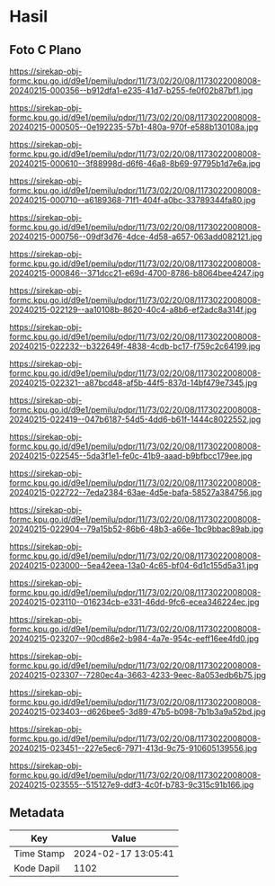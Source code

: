 # Hasil

## Foto C Plano

https://sirekap-obj-formc.kpu.go.id/d9e1/pemilu/pdpr/11/73/02/20/08/1173022008008-20240215-000356--b912dfa1-e235-41d7-b255-fe0f02b87bf1.jpg

https://sirekap-obj-formc.kpu.go.id/d9e1/pemilu/pdpr/11/73/02/20/08/1173022008008-20240215-000505--0e192235-57b1-480a-970f-e588b130108a.jpg

https://sirekap-obj-formc.kpu.go.id/d9e1/pemilu/pdpr/11/73/02/20/08/1173022008008-20240215-000610--3f88998d-d6f6-46a8-8b69-97795b1d7e6a.jpg

https://sirekap-obj-formc.kpu.go.id/d9e1/pemilu/pdpr/11/73/02/20/08/1173022008008-20240215-000710--a6189368-71f1-404f-a0bc-33789344fa80.jpg

https://sirekap-obj-formc.kpu.go.id/d9e1/pemilu/pdpr/11/73/02/20/08/1173022008008-20240215-000756--09df3d76-4dce-4d58-a657-063add082121.jpg

https://sirekap-obj-formc.kpu.go.id/d9e1/pemilu/pdpr/11/73/02/20/08/1173022008008-20240215-000846--371dcc21-e69d-4700-8786-b8064bee4247.jpg

https://sirekap-obj-formc.kpu.go.id/d9e1/pemilu/pdpr/11/73/02/20/08/1173022008008-20240215-022129--aa10108b-8620-40c4-a8b6-ef2adc8a314f.jpg

https://sirekap-obj-formc.kpu.go.id/d9e1/pemilu/pdpr/11/73/02/20/08/1173022008008-20240215-022232--b322649f-4838-4cdb-bc17-f759c2c64199.jpg

https://sirekap-obj-formc.kpu.go.id/d9e1/pemilu/pdpr/11/73/02/20/08/1173022008008-20240215-022321--a87bcd48-af5b-44f5-837d-14bf479e7345.jpg

https://sirekap-obj-formc.kpu.go.id/d9e1/pemilu/pdpr/11/73/02/20/08/1173022008008-20240215-022419--047b6187-54d5-4dd6-b61f-1444c8022552.jpg

https://sirekap-obj-formc.kpu.go.id/d9e1/pemilu/pdpr/11/73/02/20/08/1173022008008-20240215-022545--5da3f1e1-fe0c-41b9-aaad-b9bfbcc179ee.jpg

https://sirekap-obj-formc.kpu.go.id/d9e1/pemilu/pdpr/11/73/02/20/08/1173022008008-20240215-022722--7eda2384-63ae-4d5e-bafa-58527a384756.jpg

https://sirekap-obj-formc.kpu.go.id/d9e1/pemilu/pdpr/11/73/02/20/08/1173022008008-20240215-022904--79a15b52-86b6-48b3-a66e-1bc9bbac89ab.jpg

https://sirekap-obj-formc.kpu.go.id/d9e1/pemilu/pdpr/11/73/02/20/08/1173022008008-20240215-023000--5ea42eea-13a0-4c65-bf04-6d1c155d5a31.jpg

https://sirekap-obj-formc.kpu.go.id/d9e1/pemilu/pdpr/11/73/02/20/08/1173022008008-20240215-023110--016234cb-e331-46dd-9fc6-ecea346224ec.jpg

https://sirekap-obj-formc.kpu.go.id/d9e1/pemilu/pdpr/11/73/02/20/08/1173022008008-20240215-023207--90cd86e2-b984-4a7e-954c-eeff16ee4fd0.jpg

https://sirekap-obj-formc.kpu.go.id/d9e1/pemilu/pdpr/11/73/02/20/08/1173022008008-20240215-023307--7280ec4a-3663-4233-9eec-8a053edb6b75.jpg

https://sirekap-obj-formc.kpu.go.id/d9e1/pemilu/pdpr/11/73/02/20/08/1173022008008-20240215-023403--d626bee5-3d89-47b5-b098-7b1b3a9a52bd.jpg

https://sirekap-obj-formc.kpu.go.id/d9e1/pemilu/pdpr/11/73/02/20/08/1173022008008-20240215-023451--227e5ec6-7971-413d-9c75-910605139556.jpg

https://sirekap-obj-formc.kpu.go.id/d9e1/pemilu/pdpr/11/73/02/20/08/1173022008008-20240215-023555--515127e9-ddf3-4c0f-b783-9c315c91b166.jpg


## Metadata

| Key        | Value               |
| ---------- | ------------------- |
| Time Stamp | 2024-02-17 13:05:41 |
| Kode Dapil | 1102                |



